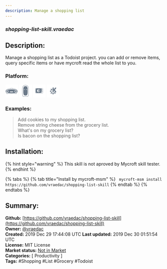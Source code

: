 ```yaml
---
description: Manage a shopping list
---
```


### _shopping-list-skill.vraedac_  
## Description:  
Manage a shopping list as a Todoist project.  you can add or remove items, query specific items or have mycroft read the whole list to you.  
  
  
### Platform:  
 ![Mark I](../.gitbook/assets/mark-1-icon.png)  ![Mark II](../.gitbook/assets/mark-2-icon.png)  ![Picroft](../.gitbook/assets/picroft-icon.png)  ![plasmoid](../.gitbook/assets/kde.png)   
### Examples:  
> Add cookies to my shopping list.  
> Remove string cheese from the grocery list.  
> What's on my grocery list?  
> Is bacon on the shopping list?  
  
## Installation:  
{% hint style="warning" %}
This skill is not aproved by Mycroft skill tester.
{% endhint %}
    
{% tabs %}
{% tab title="Install by mycroft-msm" %}
``` mycroft-msm install https://github.com/vraedac/shopping-list-skill```
{% endtab %}
  {% endtabs %}
    
## Summary:  
**Github:** [https://github.com/vraedac/shopping-list-skill](https://github.com/vraedac/shopping-list-skill)  
**Owner:** [@vraedac](https://github.com/vraedac)  
**Created:** 2019 Dec 29 17:44:08 UTC  **Last updated:** 2019 Dec 30 01:51:54 UTC  
**License:** MIT License  
**Market status:** [Not in Market](https://market.mycroft.ai/skill/)  
**Categories:** [ Productivity ]   
**Tags:** \#Shopping \#List \#Grocery \#Todoist   
